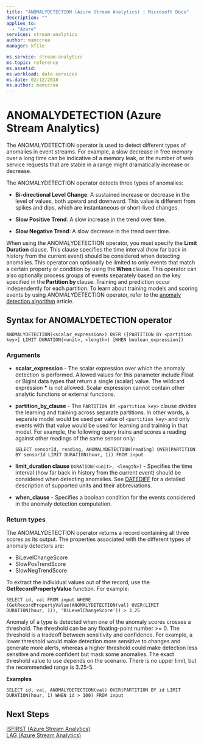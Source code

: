 ```yaml
---
title: "ANOMALYDETECTION (Azure Stream Analytics) | Microsoft Docs"
description: ""
applies_to: 
  - "Azure"
services: stream-analytics
author: mamccrea
manager: kfile

ms.service: stream-analytics
ms.topic: reference
ms.assetid: 
ms.workload: data-services
ms.date: 02/12/2018
ms.author: mamccrea
---
```


# ANOMALYDETECTION (Azure Stream Analytics)

The ANOMALYDETECTION operator is used to detect different types of anomalies in event streams. For example, a slow decrease in free memory over a long time can be indicative of a memory leak, or the number of web service requests that are stable in a range might dramatically increase or decrease.  

The ANOMALYDETECTION operator detects three types of anomalies: 

* **Bi-directional Level Change**: A sustained increase or decrease in the level of values, both upward and downward. This value is different from spikes and dips, which are instantaneous or short-lived changes.  

* **Slow Positive Trend**: A slow increase in the trend over time.  

* **Slow Negative Trend**: A slow decrease in the trend over time.  

When using the ANOMALYDETECTION operator, you must specify the **Limit Duration** clause. This clause specifies the time interval (how far back in history from the current event) should be considered when detecting anomalies. This operator can optionally be limited to only events that match a certain property or condition by using the **When** clause. This operator can also optionally process groups of events separately based on the key specified in the **Partition by** clause. Training and prediction occur independently for each partition. To learn about training models and scoring events by using ANOMALYDETECTION operator, refer to the [anomaly detection algorithm](https://docs.microsoft.com/azure/stream-analytics/stream-analytics-machine-learning-anomaly-detection) article. 

## Syntax for ANOMALYDETECTION operator

`ANOMALYDETECTION(<scalar_expression>) OVER ([PARTITION BY <partition key>] LIMIT DURATION(<unit>, <length>) [WHEN boolean_expression])` 

### Arguments

* **scalar_expression** - The scalar expression over which the anomaly detection is performed. Allowed values for this parameter include Float or Bigint data types that return a single (scalar) value. The wildcard expression **\*** is not allowed. Scalar expression cannot contain other analytic functions or external functions. 

* **partition_by_clause** - The `PARTITION BY <partition key>` clause divides the
learning and training across separate partitions. In other words, a separate
model would be used per value of `<partition key>` and only events with that
value would be used for learning and training in that model. For example, the following query trains and scores a reading against other readings of the same sensor only:

  `SELECT sensorId, reading, ANOMALYDETECTION(reading) OVER(PARTITION BY sensorId LIMIT DURATION(hour, 1)) FROM input`

* **limit_duration clause** `DURATION(<unit>, <length>)` - Specifies the time interval (how far back in history from the current event) should be considered when detecting anomalies. See [DATEDIFF](https://msdn.microsoft.com/azure/stream-analytics/reference/datediff-azure-stream-analytics) for a detailed description of supported units and their abbreviations. 

* **when_clause** - Specifies a boolean condition for the events considered in the
anomaly detection computation.

### Return types

The ANOMALYDETECTION operator returns a record containing all three scores as its output. The
properties associated with the different types of anomaly detectors are:

- BiLevelChangeScore
- SlowPosTrendScore
- SlowNegTrendScore

To extract the individual values out of the record, use the **GetRecordPropertyValue** function. For example:

`SELECT id, val FROM input WHERE (GetRecordPropertyValue(ANOMALYDETECTION(val) OVER(LIMIT DURATION(hour, 1)), 'BiLevelChangeScore')) > 3.25` 

Anomaly of a type is detected when one of the anomaly scores crosses a threshold. The threshold can be any floating-point number >= 0. The threshold is a tradeoff between sensitivity and confidence. For example, a lower threshold would make detection more sensitive to changes and generate more alerts, whereas a higher threshold could make detection less sensitive and more confident but mask some anomalies. The exact threshold value to use depends on the scenario. There is no upper limit, but the recommended range is 3.25-5. 

**Examples**  

`SELECT id, val, ANOMALYDETECTION(val) OVER(PARTITION BY id LIMIT DURATION(hour, 1) WHEN id > 100) FROM input`

## Next Steps  
 [ISFIRST &#40;Azure Stream Analytics&#41;](isfirst-azure-stream-analytics.md)   
 [LAG &#40;Azure Stream Analytics&#41;](lag-azure-stream-analytics.md)  

